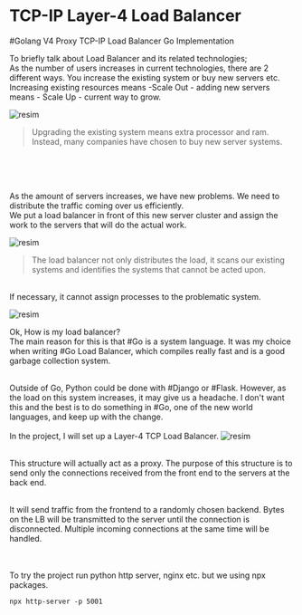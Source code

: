 # TCP-IP Layer-4 Load Balancer
#Golang V4 Proxy TCP-IP Load Balancer Go Implementation



To briefly talk about Load Balancer and its related technologies; <br/>
As the number of users increases in current technologies, there are 2 different ways. You increase the existing system or buy new servers etc.
Increasing existing resources means -Scale Out - adding new servers means - Scale Up - current way to grow.

![resim](https://user-images.githubusercontent.com/40759486/177352382-d58a9236-99f9-4585-913f-35226e9cbf00.png)


>  Upgrading the existing system means extra processor and ram. Instead, many companies have chosen to buy new server systems.

<br/><br/><br/>

As the amount of servers increases, we have new problems. We need to distribute the traffic coming over us efficiently. <br/>
We put a load balancer in front of this new server cluster and assign the work to the servers that will do the actual work.

![resim](https://user-images.githubusercontent.com/40759486/177360620-d76d993d-f57c-489f-8117-11bbefc8cfe1.png)

> The load balancer not only distributes the load, it scans our existing systems and identifies the systems that cannot be acted upon. 
 
<br> If necessary, it cannot assign processes to the problematic system.


![resim](https://user-images.githubusercontent.com/40759486/177361679-e0489af7-ba53-4cf1-9e57-5439d8c196e4.png)

Ok, How is my load balancer? <br>
The main reason for this is that #Go is a system language. It was my choice when writing #Go Load Balancer, which compiles really fast and is a good garbage collection system.

<br>Outside of Go, Python could be done with #Django or #Flask. However, as the load on this system increases, it may give us a headache. I don't want this and the best is to do something in #Go, one of the new world languages, and keep up with the change.
<br> <br>
In the project, I will set up a Layer-4 TCP Load Balancer.
![resim](https://user-images.githubusercontent.com/40759486/177363488-dcc27a15-b1b9-4fbd-8e01-a563e8805197.png)


<br>This structure will actually act as a proxy.
The purpose of this structure is to send only the connections received from the front end to the servers at the back end. <br> <br>

It will send traffic from the frontend to a randomly chosen backend. Bytes on the LB will be transmitted to the server until the connection is disconnected. Multiple incoming connections at the same time will be handled.

<br> <br> 
To try the project run python http server, nginx etc. but we using npx packages. 
```
npx http-server -p 5001
```
